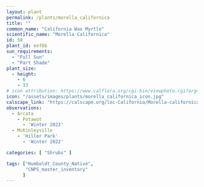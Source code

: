 ```yaml
---
layout: plant                                                              
permalink: /plants/morella_californica
title: ""
common_name: "California Wax Myrtle" 
scientific_name: "Morella Californica"
id: 58
plant_id: eef6b
sun_requirements:
  - "Full Sun"
  - "Part Shade"
plant_size:
  - height: 
    - 6
    - 33
# icon attribution: https://www.calflora.org/cgi-bin/viewphoto.cgi?arg=/app/up/mg/209/mg62999-1.jpg 
icon: "/assets/images/plants/morella_californica_icon.jpg" 
calscape_link: "https://calscape.org/loc-California/Morella-californica-(California-Wax-Myrtle)"
observations: 
  - Arcata
    - Potawot
      - 'Winter 2022'
  - McKinleyville
    - 'Hiller Park'
      - 'Winter 2022'

categories: [ "Shrubs" ]

tags: ["Humboldt_County_Native",
       "CNPS_master_inventory"
      ]
---
```


